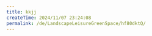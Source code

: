```yaml
---
title: kkjj
createTime: 2024/11/07 23:24:08
permalink: /de/LandscapeLeisureGreenSpace/hf80dktQ/
---
```

